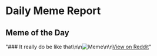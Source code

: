 # Daily Meme Report

## Meme of the Day
"### It really do be like that\n\n![Meme](https://i.redd.it/5g0379854lfd1.gif)\n\n[View on Reddit](https://redd.it/1efkl3b)"
